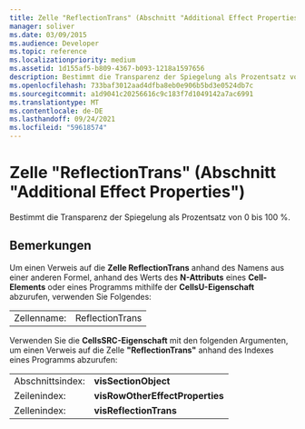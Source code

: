 ```yaml
---
title: Zelle "ReflectionTrans" (Abschnitt "Additional Effect Properties")
manager: soliver
ms.date: 03/09/2015
ms.audience: Developer
ms.topic: reference
ms.localizationpriority: medium
ms.assetid: 1d155af5-b809-4367-b093-1218a1597656
description: Bestimmt die Transparenz der Spiegelung als Prozentsatz von 0 bis 100 %.
ms.openlocfilehash: 733baf3012aad4dfba8eb0e906b5bd3e0524db7c
ms.sourcegitcommit: a1d9041c20256616c9c183f7d1049142a7ac6991
ms.translationtype: MT
ms.contentlocale: de-DE
ms.lasthandoff: 09/24/2021
ms.locfileid: "59618574"
---
```

# <a name="reflectiontrans-cell-additional-effect-properties-section"></a>Zelle "ReflectionTrans" (Abschnitt "Additional Effect Properties")

Bestimmt die Transparenz der Spiegelung als Prozentsatz von 0 bis 100 %. 
  
## <a name="remarks"></a>Bemerkungen

Um einen Verweis auf die **Zelle ReflectionTrans** anhand des Namens aus einer anderen Formel, anhand des Werts des **N-Attributs** eines **Cell-Elements** oder eines Programms mithilfe der **CellsU-Eigenschaft** abzurufen, verwenden Sie Folgendes: 
  
|||
|:-----|:-----|
| Zellenname:  <br/> | ReflectionTrans  <br/> |
   
Verwenden Sie die **CellsSRC-Eigenschaft** mit den folgenden Argumenten, um einen Verweis auf die Zelle **"ReflectionTrans"** anhand des Indexes eines Programms abzurufen: 
  
|||
|:-----|:-----|
| Abschnittsindex:  <br/> |**visSectionObject** <br/> |
| Zeilenindex:  <br/> |**visRowOtherEffectProperties** <br/> |
| Zellenindex:  <br/> |**visReflectionTrans** <br/> |
   

